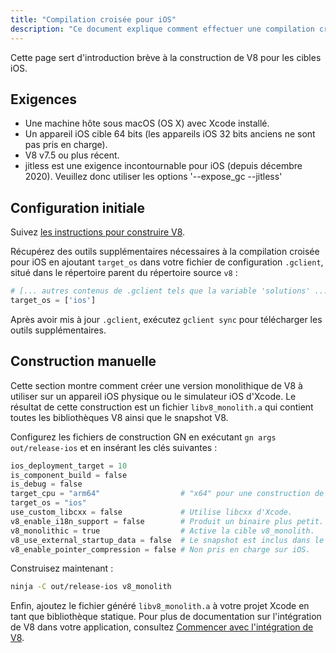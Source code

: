 ```yaml
---
title: "Compilation croisée pour iOS"
description: "Ce document explique comment effectuer une compilation croisée de V8 pour iOS."
---
```

Cette page sert d'introduction brève à la construction de V8 pour les cibles iOS.

## Exigences

- Une machine hôte sous macOS (OS X) avec Xcode installé.
- Un appareil iOS cible 64 bits (les appareils iOS 32 bits anciens ne sont pas pris en charge).
- V8 v7.5 ou plus récent.
- jitless est une exigence incontournable pour iOS (depuis décembre 2020). Veuillez donc utiliser les options '--expose_gc --jitless'

## Configuration initiale

Suivez [les instructions pour construire V8](/docs/build).

Récupérez des outils supplémentaires nécessaires à la compilation croisée pour iOS en ajoutant `target_os` dans votre fichier de configuration `.gclient`, situé dans le répertoire parent du répertoire source `v8` :

```python
# [... autres contenus de .gclient tels que la variable 'solutions' ...]
target_os = ['ios']
```

Après avoir mis à jour `.gclient`, exécutez `gclient sync` pour télécharger les outils supplémentaires.

## Construction manuelle

Cette section montre comment créer une version monolithique de V8 à utiliser sur un appareil iOS physique ou le simulateur iOS d'Xcode. Le résultat de cette construction est un fichier `libv8_monolith.a` qui contient toutes les bibliothèques V8 ainsi que le snapshot V8.

Configurez les fichiers de construction GN en exécutant `gn args out/release-ios` et en insérant les clés suivantes :

```python
ios_deployment_target = 10
is_component_build = false
is_debug = false
target_cpu = "arm64"                  # "x64" pour une construction de simulateur.
target_os = "ios"
use_custom_libcxx = false             # Utilise libcxx d'Xcode.
v8_enable_i18n_support = false        # Produit un binaire plus petit.
v8_monolithic = true                  # Active la cible v8_monolith.
v8_use_external_startup_data = false  # Le snapshot est inclus dans le binaire.
v8_enable_pointer_compression = false # Non pris en charge sur iOS.
```

Construisez maintenant :

```bash
ninja -C out/release-ios v8_monolith
```

Enfin, ajoutez le fichier généré `libv8_monolith.a` à votre projet Xcode en tant que bibliothèque statique. Pour plus de documentation sur l'intégration de V8 dans votre application, consultez [Commencer avec l'intégration de V8](/docs/embed).

